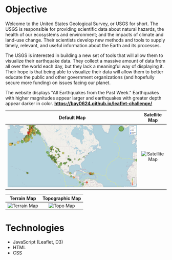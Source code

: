 # Objective
Welcome to the United States Geological Survey, or USGS for short. The USGS is responsible for providing scientific data about natural hazards, the health of our ecosystems and environment; and the impacts of climate and land-use change. Their scientists develop new methods and tools to supply timely, relevant, and useful information about the Earth and its processes.

The USGS is interested in building a new set of tools that will allow them to visualize their earthquake data. They collect a massive amount of data from all over the world each day, but they lack a meaningful way of displaying it. Their hope is that being able to visualize their data will allow them to better educate the public and other government organizations (and hopefully secure more funding) on issues facing our planet.

The website displays "All Earthquakes from the Past Week." Earthquakes with higher magnitudes appear larger and earthquakes with greater depth appear darker in color. <b>https://bay0624.github.io/leaflet-challenge/</b>

Default Map             |  Satellite Map
:-------------------------:|:-------------------------:
![Default Map](https://github.com/bay0624/leaflet-challenge/blob/main/images/DefaultMap.png?raw=true) |  ![Satellite Map](https://github.com/bay0624/leaflet-challenge/blob/main/images/SatelliteMap.png?raw=true)

Terrain Map             |  Topographic Map
:-------------------------:|:-------------------------:
![Terrain Map](https://github.com/bay0624/leaflet-challenge/blob/main/images/TopographicMap.png?raw=true) |  ![Topo Map](https://github.com/bay0624/leaflet-challenge/blob/main/images/TerrainMap.png?raw=true)


# Technologies
- JavaScript (Leaflet, D3)
- HTML
- CSS
